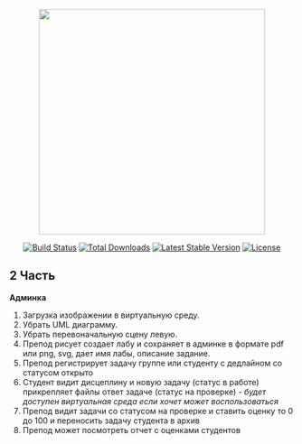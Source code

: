 <p align="center"><a href="https://laravel.com" target="_blank"><img src="https://raw.githubusercontent.com/laravel/art/master/logo-lockup/5%20SVG/2%20CMYK/1%20Full%20Color/laravel-logolockup-cmyk-red.svg" width="400"></a></p>

<p align="center">
<a href="https://travis-ci.org/laravel/framework"><img src="https://travis-ci.org/laravel/framework.svg" alt="Build Status"></a>
<a href="https://packagist.org/packages/laravel/framework"><img src="https://img.shields.io/packagist/dt/laravel/framework" alt="Total Downloads"></a>
<a href="https://packagist.org/packages/laravel/framework"><img src="https://img.shields.io/packagist/v/laravel/framework" alt="Latest Stable Version"></a>
<a href="https://packagist.org/packages/laravel/framework"><img src="https://img.shields.io/packagist/l/laravel/framework" alt="License"></a>
</p>

## 2 Часть

**Админка**

1. Загрузка изображении в виртуальную среду.
2. Убрать UML диаграмму.
3. Убрать перевоначальную сцену левую.
4. Препод рисует создает лабу и сохраняет в админке в формате pdf или png, svg, дает имя лабы, описание задание.
5. Препод регистрирует задачу группе или студенту с дедлайном со статусом открыто
6. Студент видит дисцеплину и новую задачу (статус в работе) прикрепляет файлы ответ задаче (статус на проверке) _- будет доступен виртуальная среда если хочет может воспользоваться_
7. Препод видит задачи со статусом на проверке и ставить оценку то 0 до 100 и переносить задачу студента в архив
8. Препод может посмотреть отчет с оценками студентов
